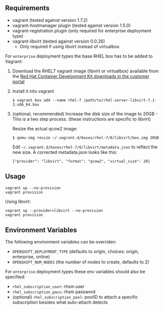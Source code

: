 Requirements
------------
- vagrant (tested against version 1.7.2)
- vagrant-hostmanager plugin (tested against version 1.5.0)
- vagrant-registration plugin (only required for enterprise deployment type)
- vagrant-libvirt (tested against version 0.0.26)
  - Only required if using libvirt instead of virtualbox

For ``enterprise`` deployment types the base RHEL box has to be added to Vagrant:

1. Download the RHEL7 vagrant image (libvirt or virtualbox) available from the [Red Hat Container Development Kit downloads in the customer portal](https://access.redhat.com/downloads/content/293/ver=1/rhel---7/1.0.1/x86_64/product-downloads)

2. Install it into vagrant

   ``$ vagrant box add --name rhel-7 /path/to/rhel-server-libvirt-7.1-3.x86_64.box``

3. (optional, recommended) Increase the disk size of the image to 20GB - This is a two step process. (these instructions are specific to libvirt)

    Resize the actual qcow2 image:

	``$ qemu-img resize ~/.vagrant.d/boxes/rhel-7/0/libvirt/box.img 20GB``

    Edit `~/.vagrant.d/boxes/rhel-7/0/libvirt/metadata.json` to reflect the new size.  A corrected metadata.json looks like this:

	``{"provider": "libvirt", "format": "qcow2", "virtual_size": 20}``

Usage
-----
```
vagrant up --no-provision
vagrant provision
```

Using libvirt:
```
vagrant up --provider=libvirt --no-provision
vagrant provision
```

Environment Variables
---------------------
The following environment variables can be overriden:
- ``OPENSHIFT_DEPLOYMENT_TYPE`` (defaults to origin, choices: origin, enterprise, online)
- ``OPENSHIFT_NUM_NODES`` (the number of nodes to create, defaults to 2)

For ``enterprise`` deployment types these env variables should also be specified:
- ``rhel_subscription_user``: rhsm user
- ``rhel_subscription_pass``: rhsm password
- (optional) ``rhel_subscription_pool``: poolID to attach a specific subscription besides what auto-attach detects

